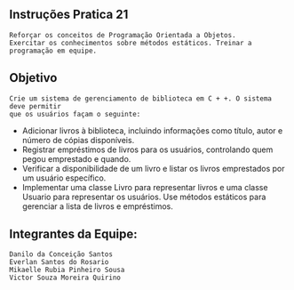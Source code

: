 ## Instruções Pratica 21
    Reforçar os conceitos de Programação Orientada a Objetos.
    Exercitar os conhecimentos sobre métodos estáticos. Treinar a
    programação em equipe.

## Objetivo
    Crie um sistema de gerenciamento de biblioteca em C + +. O sistema deve permitir
    que os usuários façam o seguinte:
* Adicionar livros à biblioteca, incluindo informações como título, autor e
número de cópias disponíveis.
* Registrar empréstimos de livros para os usuários, controlando quem pegou
emprestado e quando.
* Verificar a disponibilidade de um livro e listar os livros emprestados por um
usuário específico.
* Implementar uma classe Livro para representar livros e uma classe Usuario
para representar os usuários. Use métodos estáticos para gerenciar a lista de
livros e empréstimos.
## Integrantes da Equipe:
    Danilo da Conceição Santos
    Everlan Santos do Rosario
    Mikaelle Rubia Pinheiro Sousa
    Victor Souza Moreira Quirino